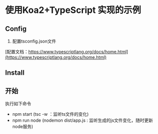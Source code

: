 # 使用Koa2+TypeScript 实现的示例

## Config
1. 配置tsconfig.json文件

[配置文档：https://www.typescriptlang.org/docs/home.html](https://www.typescriptlang.org/docs/home.html)

## Install

## 开始
执行如下命令

- npm start  (tsc -w ：监听ts文件的变化)
- npm run node (nodemon dist/app.js : 监听生成的js文件变化，随时更新node服务)



